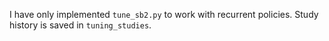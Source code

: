 I have only implemented `tune_sb2.py` to work with recurrent policies. Study history is saved in `tuning_studies`.
